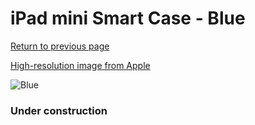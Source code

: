 # iPad mini Smart Case - Blue

[Return to previous page](/ipad_mini)

[High-resolution image from Apple](https://store.storeimages.cdn-apple.com/8756/as-images.apple.com/is/ME709?wid=4500&hei=4500&fmt=png)

<div style="width: 384px"><img src="/everyphone/ME709.png" alt="Blue"></div>

### Under construction
